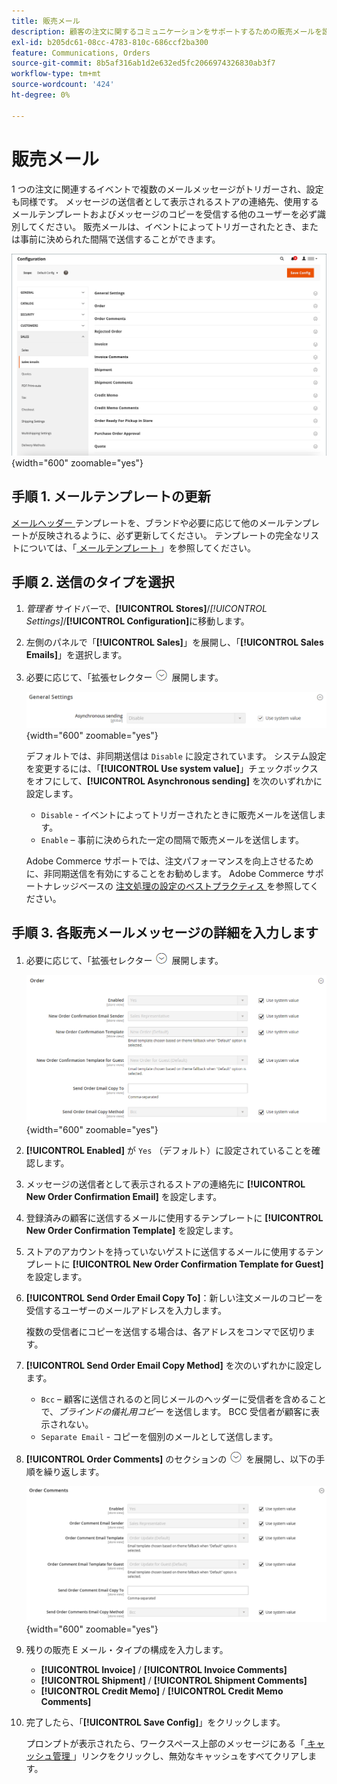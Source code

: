 ```yaml
---
title: 販売メール
description: 顧客の注文に関するコミュニケーションをサポートするための販売メールを設定する方法を説明します。
exl-id: b205dc61-08cc-4783-810c-686ccf2ba300
feature: Communications, Orders
source-git-commit: 8b5af316ab1d2e632ed5fc2066974326830ab3f7
workflow-type: tm+mt
source-wordcount: '424'
ht-degree: 0%

---
```


# 販売メール

1 つの注文に関連するイベントで複数のメールメッセージがトリガーされ、設定も同様です。 メッセージの送信者として表示されるストアの連絡先、使用するメールテンプレートおよびメッセージのコピーを受信する他のユーザーを必ず識別してください。 販売メールは、イベントによってトリガーされたとき、または事前に決められた間隔で送信することができます。

![ 販売の構成 – 販売メール ](./assets/config-sales-sales-email-full.png){width="600" zoomable="yes"}

## 手順 1. メールテンプレートの更新

[ メールヘッダー ](../systems/email-template-custom.md#header-template) テンプレートを、ブランドや必要に応じて他のメールテンプレートが反映されるように、必ず更新してください。 テンプレートの完全なリストについては、「[ メールテンプレート ](../systems/email-templates.md)」を参照してください。

## 手順 2. 送信のタイプを選択

1. _管理者_ サイドバーで、**[!UICONTROL Stores]**/_[!UICONTROL Settings]_/**[!UICONTROL Configuration]**&#x200B;に移動します。

1. 左側のパネルで「**[!UICONTROL Sales]**」を展開し、「**[!UICONTROL Sales Emails]**」を選択します。

1. 必要に応じて、「拡張セレクター ![ の「**[!UICONTROL General Settings]**」セクション ](../assets/icon-display-expand.png) 展開します。

   ![ 販売の設定 – 販売メールの一般設定 ](../configuration-reference/sales/assets/sales-emails-general-settings.png){width="600" zoomable="yes"}

   デフォルトでは、非同期送信は `Disable` に設定されています。 システム設定を変更するには、「**[!UICONTROL Use system value]**」チェックボックスをオフにして、**[!UICONTROL Asynchronous sending]** を次のいずれかに設定します。

   - `Disable` - イベントによってトリガーされたときに販売メールを送信します。
   - `Enable` – 事前に決められた一定の間隔で販売メールを送信します。

   Adobe Commerce サポートでは、注文パフォーマンスを向上させるために、非同期送信を有効にすることをお勧めします。 Adobe Commerce サポートナレッジベースの [ 注文処理の設定のベストプラクティス ](https://experienceleague.adobe.com/docs/commerce-operations/implementation-playbook/best-practices/maintenance/order-processing-configuration.html?lang=ja) を参照してください。

## 手順 3. 各販売メールメッセージの詳細を入力します

1. 必要に応じて、「拡張セレクター ![ の「**[!UICONTROL Order]**」セクション ](../assets/icon-display-expand.png) 展開します。

   ![ 販売設定 – 販売 E メールの注文 ](../configuration-reference/sales/assets/sales-emails-order.png){width="600" zoomable="yes"}

1. **[!UICONTROL Enabled]** が `Yes` （デフォルト）に設定されていることを確認します。

1. メッセージの送信者として表示されるストアの連絡先に **[!UICONTROL New Order Confirmation Email]** を設定します。

1. 登録済みの顧客に送信するメールに使用するテンプレートに **[!UICONTROL New Order Confirmation Template]** を設定します。

1. ストアのアカウントを持っていないゲストに送信するメールに使用するテンプレートに **[!UICONTROL New Order Confirmation Template for Guest]** を設定します。

1. **[!UICONTROL Send Order Email Copy To]**：新しい注文メールのコピーを受信するユーザーのメールアドレスを入力します。

   複数の受信者にコピーを送信する場合は、各アドレスをコンマで区切ります。

1. **[!UICONTROL Send Order Email Copy Method]** を次のいずれかに設定します。

   - `Bcc` – 顧客に送信されるのと同じメールのヘッダーに受信者を含めることで、_ブラインドの儀礼用コピー_ を送信します。 BCC 受信者が顧客に表示されない。
   - `Separate Email` - コピーを個別のメールとして送信します。

1. **[!UICONTROL Order Comments]** のセクションの ![ 展開セレクター ](../assets/icon-display-expand.png) を展開し、以下の手順を繰り返します。

   ![ 販売設定 – 販売 E メール注文コメント ](../configuration-reference/sales/assets/sales-emails-order-comments.png){width="600" zoomable="yes"}

1. 残りの販売 E メール・タイプの構成を入力します。

   - **[!UICONTROL Invoice]** / **[!UICONTROL Invoice Comments]**
   - **[!UICONTROL Shipment]** / **[!UICONTROL Shipment Comments]**
   - **[!UICONTROL Credit Memo]** / **[!UICONTROL Credit Memo Comments]**

1. 完了したら、「**[!UICONTROL Save Config]**」をクリックします。

   プロンプトが表示されたら、ワークスペース上部のメッセージにある「[ キャッシュ管理 ](../systems/cache-management.md)」リンクをクリックし、無効なキャッシュをすべてクリアします。
